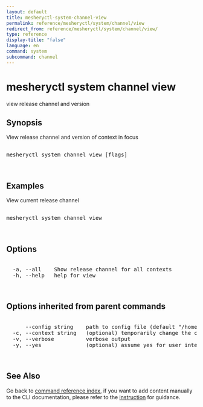 ```yaml
---
layout: default
title: mesheryctl-system-channel-view
permalink: reference/mesheryctl/system/channel/view
redirect_from: reference/mesheryctl/system/channel/view/
type: reference
display-title: "false"
language: en
command: system
subcommand: channel
---
```


# mesheryctl system channel view

view release channel and version

## Synopsis

View release channel and version of context in focus
<pre class='codeblock-pre'>
<div class='codeblock'>
mesheryctl system channel view [flags]

</div>
</pre> 

## Examples

View current release channel
<pre class='codeblock-pre'>
<div class='codeblock'>
mesheryctl system channel view

</div>
</pre> 

## Options

<pre class='codeblock-pre'>
<div class='codeblock'>
  -a, --all    Show release channel for all contexts
  -h, --help   help for view

</div>
</pre>

## Options inherited from parent commands

<pre class='codeblock-pre'>
<div class='codeblock'>
      --config string    path to config file (default "/home/n2/.meshery/config.yaml")
  -c, --context string   (optional) temporarily change the current context.
  -v, --verbose          verbose output
  -y, --yes              (optional) assume yes for user interactive prompts.

</div>
</pre>

## See Also

Go back to [command reference index](/reference/mesheryctl/), if you want to add content manually to the CLI documentation, please refer to the [instruction](/project/contributing/contributing-cli#preserving-manually-added-documentation) for guidance.
